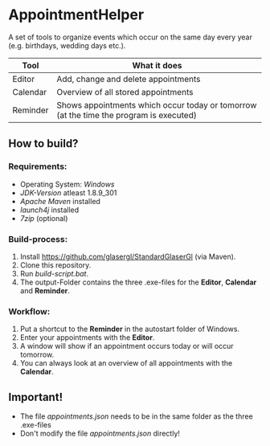 # AppointmentHelper
A set of tools to organize events which occur on the same day every year (e.g. birthdays, wedding days etc.).

Tool     | What it does
-------- | -------------------------------------------------------------------------------------
Editor   | Add, change and delete appointments
Calendar | Overview of all stored appointments
Reminder | Shows appointments which occur today or tomorrow (at the time the program is executed)

## How to build?

### Requirements:
- Operating System: *Windows*
- *JDK-Version* atleast 1.8.9_301
- *Apache Maven* installed
- *launch4j* installed
- *7zip* (optional)

### Build-process:
1. Install https://github.com/glasergl/StandardGlaserGl (via Maven).
3. Clone this repository.
4. Run *build-script.bat*.
5. The output-Folder contains the three .exe-files for the **Editor**, **Calendar** and **Reminder**.

### Workflow:
1. Put a shortcut to the **Reminder** in the autostart folder of Windows.
2. Enter your appointments with the **Editor**.
3. A window will show if an appointment occurs today or will occur tomorrow.
4. You can always look at an overview of all appointments with the **Calendar**.
  
## Important!
- The file *appointments.json* needs to be in the same folder as the three .exe-files
- Don't modify the file *appointments.json* directly!
